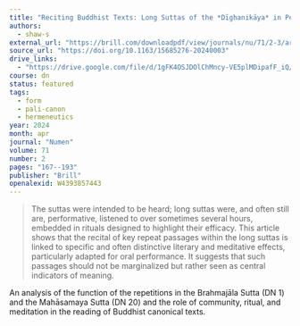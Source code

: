 ```yaml
---
title: "Reciting Buddhist Texts: Long Suttas of the *Dīghanikāya* in Performance"
authors:
  - shaw-s
external_url: "https://brill.com/downloadpdf/view/journals/nu/71/2-3/article-p167_3.pdf"
source_url: "https://doi.org/10.1163/15685276-20240003"
drive_links:
  - "https://drive.google.com/file/d/1gFK4OSJDOlChMncy-VE5plMDipafF_iQ/view?usp=drivesdk"
course: dn
status: featured
tags:
  - form
  - pali-canon
  - hermeneutics
year: 2024
month: apr
journal: "Numen"
volume: 71
number: 2
pages: "167--193"
publisher: "Brill"
openalexid: W4393857443
---
```


> The suttas were intended to be heard; long suttas were, and often still are, performative, listened to over sometimes several hours, embedded in rituals designed to highlight their efficacy.
> This article shows that the recital of key repeat passages within the long suttas is linked to specific and often distinctive literary and meditative effects, particularly adapted for oral performance.
> It suggests that such passages should not be marginalized but rather seen as central indicators of meaning.

An analysis of the function of the repetitions in the Brahmajāla Sutta (DN 1) and the Mahāsamaya Sutta (DN 20) and the role of community, ritual, and meditation in the reading of Buddhist canonical texts.

